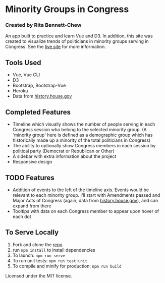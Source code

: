 # Minority Groups in Congress

### Created by Rita Bennett-Chew

An app built to practice and learn Vue and D3. In addition, this site was created to visualize trends of politicians in minority groups serving in Congress. See the [live site](https://minority-groups-in-congress.herokuapp.com/timeline) for more information.

## Tools Used

- Vue, Vue CLI
- D3
- Bootstrap, Bootstrap-Vue
- Heroku
- Data from [history.house.gov](https://history.house.gov/)

## Completed Features

- Timeline which visually shows the number of people serving in each Congress session who belong to the selected minority group. (A 'minority group' here is defined as a demographic group which has historically made up a minority of the total politicians in Congress)
- The ability to optionally show Congress members in each session by political party (Democrat or Republican or Other)
- A sidebar with extra information about the project
- Responsive design

## TODO Features

- Addition of events to the left of the timeline axis. Events would be relevant to each minority group. I'll start with Amendments passed and Major Acts of Congress (again, data from [history.house.gov](https://history.house.gov/)), and can expand from there
- Tooltips with data on each Congress member to appear upon hover of each dot

## To Serve Locally

1. Fork and clone the [repo](https://github.com/ritabc/congress-groups)
1. run `npm install` to install dependencies
1. To launch: `npm run serve`
1. To run unit tests: `npm run test:unit`
1. To compile and minify for production: `npm run build`

Licensed under the MIT license.
